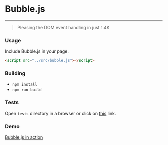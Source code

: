 # Bubble.js
---

> Pleasing the DOM event handling in just 1.4K

### Usage

Include Bubble.js in your page.

```html
<script src="../src/bubble.js"></script>
```

### Building

* `npm install`
* `npm run build`

### Tests

Open `tests` directory in a browser or click on [this](http://work.krasimirtsonev.com/git/bubblejs/tests) link.

### Demo

[Bubble.js in action](http://work.krasimirtsonev.com/git/bubblejs/example/)